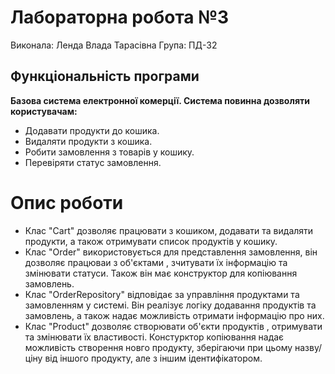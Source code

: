 # Лабораторна робота №3
 Виконала: Ленда Влада Тарасівна 
 Група: ПД-32 
## Функціональність програми

**Базова система електронної комерції. Система повинна дозволяти користувачам:**
- Додавати продукти до кошика.
- Видаляти продукти з кошика. 
- Робити замовлення з товарів у кошику.
- Перевіряти статус замовлення. 

# Опис роботи

- Клас "Сart" дозволяє працювати з кошиком, додавати та видаляти продукти, а також отримувати список продуктів у кошику.
- Клас "Order" використовується для представлення замовлення, він дозволяє працюваи з об'єктами , зчитувати їх інформацію та змінювати статуси. Також він має конструктор для копіювання замовлень.
- Клас "OrderRepository" відповідає за управління продуктами та замовленням у системі. Він реалізує логіку додавання продуктів та замовлень, а також надає можливість отримати інформацію про них.
- Клас "Product" дозволяє створювати об'єкти продуктів , отримувати та змінювати їх властивості. Констурктор копіювання надає можливість створення новго продукту, зберігаючи при цьому назву/ціну від іншого продукту, але з іншим ідентифікатором.

